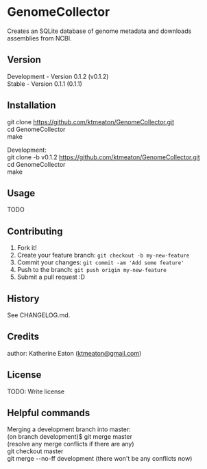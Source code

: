 # GenomeCollector
Creates an SQLite database of genome metadata and downloads assemblies from NCBI.

## Version

Development - Version 0.1.2 (v0.1.2)  
Stable - Version 0.1.1 (0.1.1) 

## Installation

git clone https://github.com/ktmeaton/GenomeCollector.git   
cd GenomeCollector    
make  

Development:  
git clone -b v0.1.2 https://github.com/ktmeaton/GenomeCollector.git   
cd GenomeCollector    
make  

## Usage

TODO

## Contributing

1. Fork it!
2. Create your feature branch: `git checkout -b my-new-feature`
3. Commit your changes: `git commit -am 'Add some feature'`
4. Push to the branch: `git push origin my-new-feature`
5. Submit a pull request :D

## History

See CHANGELOG.md.

## Credits

author: Katherine Eaton (ktmeaton@gmail.com)

## License

TODO: Write license

## Helpful commands  
Merging a development branch into master:  
    (on branch development)$ git merge master  
    (resolve any merge conflicts if there are any)  
    git checkout master  
    git merge --no-ff development (there won't be any conflicts now)  
